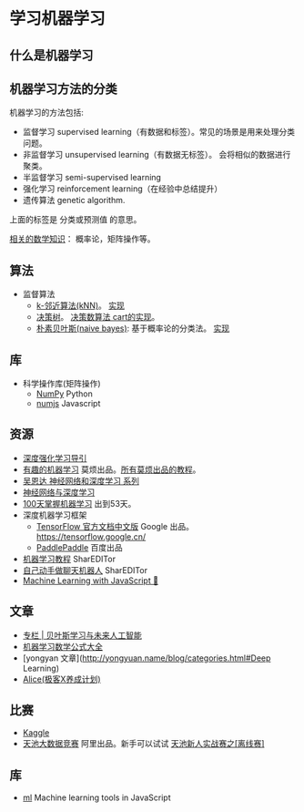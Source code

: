 # 学习机器学习
## 什么是机器学习

## 机器学习方法的分类
机器学习的方法包括: 
* 监督学习 supervised learning（有数据和标签）。常见的场景是用来处理分类问题。
* 非监督学习 unsupervised learning（有数据无标签）。 会将相似的数据进行聚类。
* 半监督学习 semi-supervised learning
* 强化学习 reinforcement learning（在经验中总结提升）
* 遗传算法 genetic algorithm.

上面的标签是 分类或预测值 的意思。


[相关的数学知识](math.md)： 概率论，矩阵操作等。

## 算法
* 监督算法
  * [k-邻近算法(kNN)](algorithm/kNN)。 [实现](https://github.com/mljs/knn)
  * [决策树](algorithm/decision-tree)。 [决策数算法 cart的实现](https://github.com/mljs/decision-tree-cart)。
  * [朴素贝叶斯(naive bayes)](algorithm/naive-bayes): 基于概率论的分类法。 [实现](https://github.com/mljs/naive-bayes)

## 库
* 科学操作库(矩阵操作)
  * [NumPy](http://www.numpy.org/) Python
  * [numjs](https://github.com/nicolaspanel/numjs) Javascript

## 资源
* [深度强化学习导引](https://zhuanlan.zhihu.com/p/21498750)
* [有趣的机器学习](https://morvanzhou.github.io/tutorials/machine-learning/ML-intro/) 莫烦出品。[所有莫烦出品的教程](https://github.com/MorvanZhou/tutorials)。
* [吴恩达 神经网络和深度学习 系列](http://study.163.com/my#/smarts)
* [神经网络与深度学习](http://wiki.jikexueyuan.com/project/neural-networks-and-deep-learning-zh-cn/)
* [100天掌握机器学习](https://github.com/Avik-Jain/100-Days-Of-ML-Code) 出到53天。
* 深度机器学习框架
  * [TensorFlow 官方文档中文版](http://wiki.jikexueyuan.com/project/tensorflow-zh/) Google 出品。 https://tensorflow.google.cn/
  * [PaddlePaddle](http://www.paddlepaddle.org/index.cn.html) 百度出品
* [机器学习教程](http://www.shareditor.com/bloglistbytag/?tagname=%E6%9C%BA%E5%99%A8%E5%AD%A6%E4%B9%A0%E6%95%99%E7%A8%8B) SharEDITor
* [自己动手做聊天机器人](http://www.shareditor.com/bloglistbytag/?tagname=%E8%87%AA%E5%B7%B1%E5%8A%A8%E6%89%8B%E5%81%9A%E8%81%8A%E5%A4%A9%E6%9C%BA%E5%99%A8%E4%BA%BA) SharEDITor
* [Machine Learning with JavaScript 🚀](https://github.com/abhisheksoni27/machine-learning-with-js)

## 文章
* [专栏 | 贝叶斯学习与未来人工智能](https://mp.weixin.qq.com/s/pHAbxeYBI2q6pUHNrAt1og)
* [机器学习数学公式大全](https://mp.weixin.qq.com/s?__biz=MjM5ODIzNDQ3Mw==&mid=2649966624&idx=1&sn=48e4d8150b73c4bfd3353cd6fe3a5bb3&chksm=beca382689bdb13020acde1eeb86deb7ea777b2f19f744858ed6d41d006a5ef71bd17eadb103&scene=27#wechat_redirect)
* [yongyan 文章](http://yongyuan.name/blog/categories.html#Deep Learning)
* [Alice(极客X养成计划)](http://www.jianshu.com/p/28f02bb59fe5)

## 比赛
* [Kaggle](https://www.kaggle.com/competitions)
* [天池大数据竞赛](https://tianchi.aliyun.com/competition/gameList.htm#tab%3DActive%26pageIndex%3D1) 阿里出品。新手可以试试 [天池新人实战赛之[离线赛]](https://tianchi.aliyun.com/getStart/information.htm?spm=5176.11165320.5678.2.7a7941a8l4mEf2&raceId=231522)

## 库
* [ml](https://github.com/mljs/ml) Machine learning tools in JavaScript
